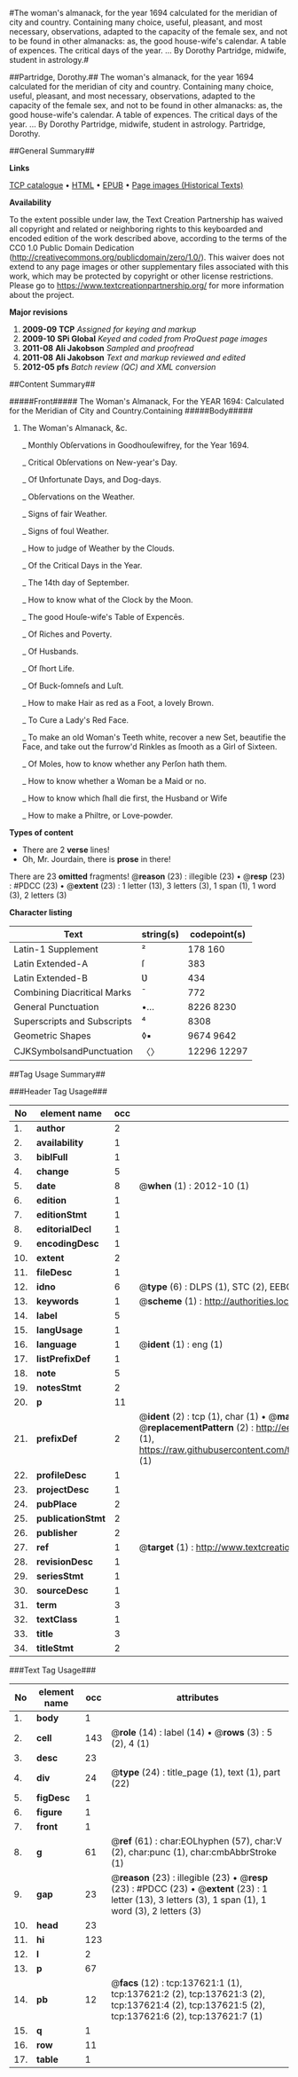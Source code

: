 #The woman's almanack, for the year 1694 calculated for the meridian of city and country. Containing many choice, useful, pleasant, and most necessary, observations, adapted to the capacity of the female sex, and not to be found in other almanacks: as, the good house-wife's calendar. A table of expences. The critical days of the year. ... By Dorothy Partridge, midwife, student in astrology.#

##Partridge, Dorothy.##
The woman's almanack, for the year 1694 calculated for the meridian of city and country. Containing many choice, useful, pleasant, and most necessary, observations, adapted to the capacity of the female sex, and not to be found in other almanacks: as, the good house-wife's calendar. A table of expences. The critical days of the year. ... By Dorothy Partridge, midwife, student in astrology.
Partridge, Dorothy.

##General Summary##

**Links**

[TCP catalogue](http://www.ota.ox.ac.uk/tcp/)  • 
[HTML](http://tei.it.ox.ac.uk/tcp/Texts-HTML/free/A75/A75168.html)  • 
[EPUB](http://tei.it.ox.ac.uk/tcp/Texts-EPUB/free/A75/A75168.epub) • 
[Page images (Historical Texts)](https://historicaltexts.jisc.ac.uk/eebo-99900201e)

**Availability**

To the extent possible under law, the Text Creation Partnership has waived all copyright and related or neighboring rights to this keyboarded and encoded edition of the work described above, according to the terms of the CC0 1.0 Public Domain Dedication (http://creativecommons.org/publicdomain/zero/1.0/). This waiver does not extend to any page images or other supplementary files associated with this work, which may be protected by copyright or other license restrictions. Please go to https://www.textcreationpartnership.org/ for more information about the project.

**Major revisions**

1. __2009-09__ __TCP__ *Assigned for keying and markup*
1. __2009-10__ __SPi Global__ *Keyed and coded from ProQuest page images*
1. __2011-08__ __Ali Jakobson__ *Sampled and proofread*
1. __2011-08__ __Ali Jakobson__ *Text and markup reviewed and edited*
1. __2012-05__ __pfs__ *Batch review (QC) and XML conversion*

##Content Summary##

#####Front#####
The Woman's Almanack, For the YEAR 1694: Calculated for the Meridian of City and Country.Containing 
#####Body#####

1. The Woman's Almanack, &c.

    _ Monthly Obſervations in Goodhouſewifrey, for the Year 1694.

    _ Critical Obſervations on New-year's Day.

    _ Of Ʋnfortunate Days, and Dog-days.

    _ Obſervations on the Weather.

    _ Signs of fair Weather.

    _ Signs of foul Weather.

    _ How to judge of Weather by the Clouds.

    _ Of the Critical Days in the Year.

    _ The 14th day of September.

    _ How to know what of the Clock by the Moon.

    _ The good Houſe-wife's Table of Expencēs.

    _ Of Riches and Poverty.

    _ Of Husbands.

    _ Of ſhort Life.

    _ Of Buck-ſomneſs and Luſt.

    _ How to make Hair as red as a Foot, a lovely Brown.

    _ To Cure a Lady's Red Face.

    _ To make an old Woman's Teeth white, recover a new Set, beautifie the Face, and take out the furrow'd Rinkles as ſmooth as a Girl of Sixteen.

    _ Of Moles, how to know whether any Perſon hath them.

    _ How to know whether a Woman be a Maid or no.

    _ How to know which ſhall die first, the Husband or Wife

    _ How to make a Philtre, or Love-powder.

**Types of content**

  * There are 2 **verse** lines!
  * Oh, Mr. Jourdain, there is **prose** in there!

There are 23 **omitted** fragments! 
 @__reason__ (23) : illegible (23)  •  @__resp__ (23) : #PDCC (23)  •  @__extent__ (23) : 1 letter (13), 3 letters (3), 1 span (1), 1 word (3), 2 letters (3)

**Character listing**


|Text|string(s)|codepoint(s)|
|---|---|---|
|Latin-1 Supplement|² |178 160|
|Latin Extended-A|ſ|383|
|Latin Extended-B|Ʋ|434|
|Combining             Diacritical Marks|̄|772|
|General Punctuation|•…|8226 8230|
|Superscripts             and Subscripts|⁴|8308|
|Geometric Shapes|◊▪|9674 9642|
|CJKSymbolsandPunctuation|〈〉|12296 12297|

##Tag Usage Summary##

###Header Tag Usage###

|No|element name|occ|attributes|
|---|---|---|---|
|1.|__author__|2||
|2.|__availability__|1||
|3.|__biblFull__|1||
|4.|__change__|5||
|5.|__date__|8| @__when__ (1) : 2012-10 (1)|
|6.|__edition__|1||
|7.|__editionStmt__|1||
|8.|__editorialDecl__|1||
|9.|__encodingDesc__|1||
|10.|__extent__|2||
|11.|__fileDesc__|1||
|12.|__idno__|6| @__type__ (6) : DLPS (1), STC (2), EEBO-CITATION (1), PROQUEST (1), VID (1)|
|13.|__keywords__|1| @__scheme__ (1) : http://authorities.loc.gov/ (1)|
|14.|__label__|5||
|15.|__langUsage__|1||
|16.|__language__|1| @__ident__ (1) : eng (1)|
|17.|__listPrefixDef__|1||
|18.|__note__|5||
|19.|__notesStmt__|2||
|20.|__p__|11||
|21.|__prefixDef__|2| @__ident__ (2) : tcp (1), char (1)  •  @__matchPattern__ (2) : ([0-9\-]+):([0-9IVX]+) (1), (.+) (1)  •  @__replacementPattern__ (2) : http://eebo.chadwyck.com/downloadtiff?vid=$1&page=$2 (1), https://raw.githubusercontent.com/textcreationpartnership/Texts/master/tcpchars.xml#$1 (1)|
|22.|__profileDesc__|1||
|23.|__projectDesc__|1||
|24.|__pubPlace__|2||
|25.|__publicationStmt__|2||
|26.|__publisher__|2||
|27.|__ref__|1| @__target__ (1) : http://www.textcreationpartnership.org/docs/. (1)|
|28.|__revisionDesc__|1||
|29.|__seriesStmt__|1||
|30.|__sourceDesc__|1||
|31.|__term__|3||
|32.|__textClass__|1||
|33.|__title__|3||
|34.|__titleStmt__|2||


###Text Tag Usage###

|No|element name|occ|attributes|
|---|---|---|---|
|1.|__body__|1||
|2.|__cell__|143| @__role__ (14) : label (14)  •  @__rows__ (3) : 5 (2), 4 (1)|
|3.|__desc__|23||
|4.|__div__|24| @__type__ (24) : title_page (1), text (1), part (22)|
|5.|__figDesc__|1||
|6.|__figure__|1||
|7.|__front__|1||
|8.|__g__|61| @__ref__ (61) : char:EOLhyphen (57), char:V (2), char:punc (1), char:cmbAbbrStroke (1)|
|9.|__gap__|23| @__reason__ (23) : illegible (23)  •  @__resp__ (23) : #PDCC (23)  •  @__extent__ (23) : 1 letter (13), 3 letters (3), 1 span (1), 1 word (3), 2 letters (3)|
|10.|__head__|23||
|11.|__hi__|123||
|12.|__l__|2||
|13.|__p__|67||
|14.|__pb__|12| @__facs__ (12) : tcp:137621:1 (1), tcp:137621:2 (2), tcp:137621:3 (2), tcp:137621:4 (2), tcp:137621:5 (2), tcp:137621:6 (2), tcp:137621:7 (1)|
|15.|__q__|1||
|16.|__row__|11||
|17.|__table__|1||
